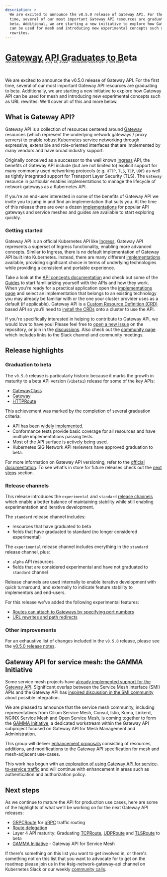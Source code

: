 ```yaml
---
description: >
  We are excited to announce the v0.5.0 release of Gateway API. For the first
  time, several of our most important Gateway API resources are graduating to
  beta. Additional, we are starting a new initiative to explore how Gateway API
  can be used for mesh and introducing new experimental concepts such as URL
  rewrites.
---
```


# Gateway API Graduates to Beta

<small style="position:relative; top:-30px;">
  :octicons-calendar-24: July 13, 2022 ·
  :octicons-clock-24: 5 min read
</small>

We are excited to announce the v0.5.0 release of Gateway API. For the first
time, several of our most important Gateway API resources are graduating to
beta. Additionally, we are starting a new initiative to explore how Gateway API
can be used for mesh and introducing new experimental concepts such as URL
rewrites. We'll cover all of this and more below.

## What is Gateway API?

Gateway API is a collection of resources centered around [Gateway][gw] resources
(which represent the underlying network gateways / proxy servers) to enable
robust Kubernetes service networking through expressive, extensible and
role-oriented interfaces that are implemented by many vendors and have broad
industry support.

Originally conceived as a successor to the well known [Ingress][ing] API, the
benefits of Gateway API include (but are not limited to) explicit support for
many commonly used networking protocols (e.g. `HTTP`, `TLS`, `TCP`, `UDP`) as
well as tightly integrated support for Transport Layer Security (TLS). The
`Gateway` resource in particular enables implementations to manage the lifecycle
of network gateways as a Kubernetes API.

If you're an end-user interested in some of the benefits of Gateway API we
invite you to jump in and find an implementation that suits you. At the time of
this release there are over a dozen [implementations][impl] for popular API
gateways and service meshes and guides are available to start exploring quickly.

[gw]:../../api-types/gateway.md
[ing]:https://kubernetes.io/docs/reference/kubernetes-api/service-resources/ingress-v1/
[impl]:../../implementations.md

### Getting started

Gateway API is an official Kubernetes API like
[Ingress](https://kubernetes.io/docs/concepts/services-networking/ingress/).
Gateway API represents a superset of Ingress functionality, enabling more
advanced concepts. Similar to Ingress, there is no default implementation of
Gateway API built into Kubernetes. Instead, there are many different
[implementations][impl] available, providing significant choice in terms of underlying
technologies while providing a consistent and portable experience.

Take a look at the [API concepts documentation][concepts] and check out some of
the [Guides][guides] to start familiarizing yourself with the APIs and how they
work. When you're ready for a practical application open the [implementations
page][impl] and select an implementation that belongs to an existing technology
you may already be familiar with or the one your cluster provider uses as a
default (if applicable). Gateway API is a [Custom Resource Definition
(CRD)][crd] based API so you'll need to [install the CRDs][install-crds] onto a
cluster to use the API.

If you're specifically interested in helping to contribute to Gateway API, we
would love to have you! Please feel free to [open a new issue][issue] on the
repository, or join in the [discussions][disc]. Also check out the [community
page][community] which includes links to the Slack channel and community meetings.

[crd]:https://kubernetes.io/docs/tasks/extend-kubernetes/custom-resources/custom-resource-definitions/
[concepts]:../../concepts/api-overview.md
[guides]:/guides/getting-started/
[impl]:../../implementations.md
[install-crds]:/guides/getting-started/#install-the-crds
[issue]:https://github.com/kubernetes-sigs/gateway-api/issues/new/choose
[disc]:https://github.com/kubernetes-sigs/gateway-api/discussions
[community]:/contributing/community/

## Release highlights

### Graduation to beta

The `v0.5.0` release is particularly historic because it marks the growth in
maturity to a beta API version (`v1beta1`) release for some of the key APIs:

- [GatewayClass](../../api-types/gatewayclass.md)
- [Gateway](../../api-types/gateway.md)
- [HTTPRoute](../../api-types/httproute.md)

This achievement was marked by the completion of several graduation criteria:

- API has been [widely implemented][impl].
- Conformance tests provide basic coverage for all resources and have multiple implementations passing tests.
- Most of the API surface is actively being used.
- Kubernetes SIG Network API reviewers have approved graduation to beta.

For more information on Gateway API versioning, refer to the [official
documentation](../../concepts/versioning.md). To see
what's in store for future releases check out the [next steps](#next-steps)
section.

[impl]:../../implementations.md

### Release channels

This release introduces the `experimental` and `standard` [release channels][ch]
which enable a better balance of maintaining stability while still enabling
experimentation and iterative development.

The `standard` release channel includes:

- resources that have graduated to beta
- fields that have graduated to standard (no longer considered experimental)

The `experimental` release channel includes everything in the `standard` release
channel, plus:

- `alpha` API resources
- fields that are considered experimental and have not graduated to `standard` channel

Release channels are used internally to enable iterative development with
quick turnaround, and externally to indicate feature stability to implementors
and end-users.

For this release we've added the following experimental features:

- [Routes can attach to Gateways by specifying port numbers](../../geps/gep-957/index.md)
- [URL rewrites and path redirects](../../geps/gep-726/index.md)

[ch]:../../concepts/versioning.md#release-channels-eg-experimental-standard

### Other improvements

For an exhaustive list of changes included in the `v0.5.0` release, please see
the [v0.5.0 release notes](https://github.com/kubernetes-sigs/gateway-api/releases/tag/v0.5.0).

## Gateway API for service mesh: the GAMMA Initiative
Some service mesh projects have [already implemented support for the Gateway
API](../../implementations.md). Significant overlap
between the Service Mesh Interface (SMI) APIs and the Gateway API has [inspired
discussion in the SMI
community](https://github.com/servicemeshinterface/smi-spec/issues/249) about
possible integration.

We are pleased to announce that the service mesh community, including
representatives from Cilium Service Mesh, Consul, Istio, Kuma, Linkerd, NGINX
Service Mesh and Open Service Mesh, is coming together to form the [GAMMA
Initiative](/concepts/gamma/), a dedicated
workstream within the Gateway API subproject focused on Gateway API for Mesh
Management and Administration.

This group will deliver [enhancement
proposals](/v1beta1/contributing/gep/) consisting
of resources, additions, and modifications to the Gateway API specification for
mesh and mesh-adjacent use-cases.

This work has begun with [an exploration of using Gateway API for
service-to-service
traffic](https://docs.google.com/document/d/1T_DtMQoq2tccLAtJTpo3c0ohjm25vRS35MsestSL9QU/edit#heading=h.jt37re3yi6k5)
and will continue with enhancement in areas such as authentication and
authorization policy.

## Next steps

As we continue to mature the API for production use cases, here are some of the highlights of what we'll be working on for the next Gateway API releases:

- [GRPCRoute][gep1016] for [gRPC][grpc] traffic routing
- [Route delegation][pr1085]
- Layer 4 API maturity: Graduating [TCPRoute][tcpr], [UDPRoute][udpr] and
  [TLSRoute][tlsr] to beta
- [GAMMA Initiative](/concepts/gamma/) - Gateway API for Service Mesh

If there's something on this list you want to get involved in, or there's
something not on this list that you want to advocate for to get on the roadmap
please join us in the #sig-network-gateway-api channel on Kubernetes Slack or our weekly [community calls](/contributing/community/#meetings).

[gep1016]:https://github.com/kubernetes-sigs/gateway-api/blob/master/geps/gep-1016.md
[grpc]:https://grpc.io/
[pr1085]:https://github.com/kubernetes-sigs/gateway-api/pull/1085
[tcpr]:https://github.com/kubernetes-sigs/gateway-api/blob/main/apis/v1alpha2/tcproute_types.go
[udpr]:https://github.com/kubernetes-sigs/gateway-api/blob/main/apis/v1alpha2/udproute_types.go
[tlsr]:https://github.com/kubernetes-sigs/gateway-api/blob/main/apis/v1alpha2/tlsroute_types.go
[community]:/contributing/community/
